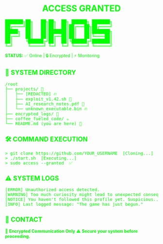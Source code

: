 <h1 align="center" style="color: #00ff00;">ACCESS GRANTED</h1>

<pre style="color: #00ff00;">
███████╗██╗   ██╗██╗  ██╗ ██████╗ ███████╗
██╔════╝██║   ██║██║  ██║██╔═══██╗██╔════╝
█████╗  ██║   ██║███████║██║   ██║███████╗
██╔══╝  ██║   ██║██╔══██║██║   ██║╚════██║
██║     ╚██████╔╝██║  ██║╚██████╔╝███████║
╚═╝      ╚═════╝ ╚═╝  ╚═╝ ╚═════╝ ╚══════╝
</pre>

<p style="color: #00ff00;">
<strong>STATUS:</strong> ✅ Online | 🔒 Encrypted | ⚡ Monitoring  
</p>

<h2 style="color: #00ff00;">📂 SYSTEM DIRECTORY</h2>  
<pre style="color: #00ff00;">
/root  
├── projects/ 🚀  
│   ├── [REDACTED] 🔥  
│   ├── exploit_v1.42.sh 👀  
│   ├── AI_research_notes.pdf 📜  
│   └── unknown_executable.bin 🔥  
├── encrypted_logs/ 🔑  
├── coffee_fueled_code/ ☕  
└── README.md (you are here) 👋  
</pre>

<h2 style="color: #00ff00;">🛠 COMMAND EXECUTION</h2>
<pre style="color: #00ff00;">
> git clone https://github.com/YOUR_USERNAME  [Cloning...]  
> ./start.sh  [Executing...]  
> sudo access --granted  ✅  
</pre>

<h2 style="color: #00ff00;">⚠️ SYSTEM LOGS</h2>
<pre style="color: #00ff00;">
[ERROR] Unauthorized access detected.  
[WARNING] Too much curiosity might lead to unexpected consequences...  
[NOTICE] You haven't followed this profile yet. Suspicious...  
[INFO] Last logged message: "The game has just begun."  
</pre>

<h2 style="color: #00ff00;">💬 CONTACT</h2>
<p style="color: #00ff00;">
📧 <strong>Encrypted Communication Only</strong>  
⚠️ <strong>Secure your system before proceeding.</strong>  
</p>
